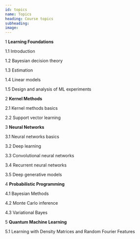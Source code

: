 ```yaml
---
id: topics
name: Topics
heading: Course topics
subheading: 
image: 
---
```


1 **Learning Foundations**

1.1 Introduction

1.2 Bayesian decision theory

1.3 Estimation

1.4 Linear models

1.5 Design and analysis of ML experiments

2 **Kernel Methods**

2.1 Kernel methods basics

2.2 Support vector learning

3 **Neural Networks**

3.1 Neural networks basics

3.2 Deep learning

3.3 Convolutional neural networks

3.4 Recurrent neural networks

3.5 Deep generative models

4 **Probabilistic Programming**

4.1 Bayesian Methods

4.2 Monte Carlo inference

4.3 Variational Bayes

5 **Quantum Machine Learning**

5.1 Learning with Density Matrices and Random Fourier Features